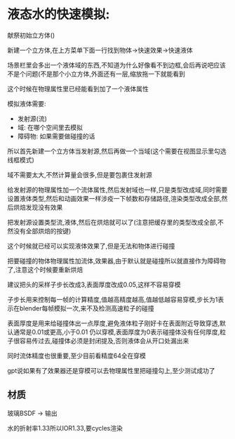 # 液态水的快速模拟:

献祭初始立方体()

新建一个立方体,在上方菜单下面一行找到物体->快速效果->快速液体

场景栏里会多出一个液体域的东西,不知道为什么好像看不到边框,会后再说吧应该不是个问题(不是那个小立方体,外面还有一层,缩放拖一下就能看到

这个时候在物理属性里已经能看到加了一个液体属性

模拟液体需要:
- 发射源(流)
- 域: 在哪个空间里去模拟
- 障碍物: 如果需要做碰撞的话

所以首先新建一个立方体当发射源,然后再做一个当域(这个需要在视图显示里勾选线框模式)

域不需要太大,不然计算量会很多,但是要包裹住发射源

给发射源的物理属性加一个流体属性,然后发射域也一样,只是类型改成域,同时需要设置液体类型,然后和动画效果一样涉疫一下帧数和存储路径,渲染类型改成全部,然后烘焙发现没有效果

把发射源设置类型流,液体,然后在烘焙就可以了(注意把缓存里的类型改成全部,不然没有全部烘焙的按键)

这个时候就已经可以实现液体效果了,但是无法和物体进行碰撞

把要碰撞的物体物理属性加流体,效果器,由于默认就是碰撞所以就直接作为障碍物了,注意这个时候要重新烘焙

建议把头的采样子步长改成3,表面厚度改成0.05,这样不容易穿模

子步长用来控制每一帧的计算精度,值越高精度越高,值越低越容易穿模,步长为1表示在blender每帧模拟一次,来不及检测高速粒子的碰撞

表面厚度是用来给碰撞体出一点厚度,避免液体粒子刚好卡在表面附近导致穿透,默认通常是0.01或更高,小于0.01
仍以穿模,表面厚度为0表示碰撞体没有任何厚度,粒子很容易传过去,碰撞体必须是封闭提及,否则液体会从开口处漏出来

同时流体精度也很重要,至少目前看精度64全在穿模

gpt说如果有了效果器还是穿模可以去物理属性里把碰撞勾上,至少测试成功了

## 材质

玻璃BSDF -> 输出

水的折射率1.33所以IOR1.33,要cycles渲染